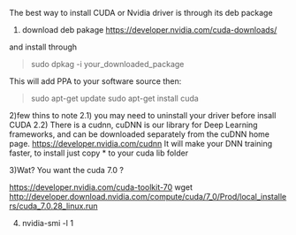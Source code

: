 The best way to install CUDA or Nvidia driver is through its deb package

1) download deb pakage
https://developer.nvidia.com/cuda-downloads/

and install through
>sudo dpkag -i your_downloaded_package

This will add PPA to your software source 
then:
>sudo apt-get update
>sudo apt-get install cuda

2)few thins to note
2.1) you may need to uninstall your driver before insall CUDA
2.2) There is a cudnn,  cuDNN is our library for Deep Learning frameworks, and can be downloaded separately from the cuDNN home page.
https://developer.nvidia.com/cudnn
It will make your DNN training faster, to install just copy * to your cuda lib folder

3)Wat? You want the cuda 7.0 ?

https://developer.nvidia.com/cuda-toolkit-70
wget http://developer.download.nvidia.com/compute/cuda/7_0/Prod/local_installers/cuda_7.0.28_linux.run


4) nvidia-smi -l 1

